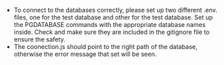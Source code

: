 - To connect to the databases correctly, please set up two different .env.<name> files, one for the test database and other for the test database. Set up the PGDATABASE commands with the appropriate database names inside. Check and make sure they are included in the gitignore file to ensure the safety.
- The coonection.js should point to the right path of the database, otherwise the error message that set will be seen.
